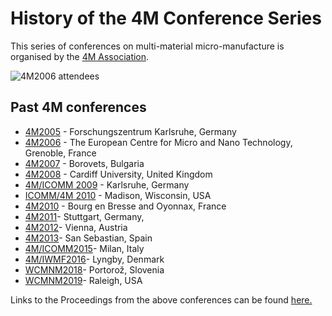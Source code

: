 # History of the 4M Conference Series 

This series of conferences on multi-material micro-manufacture is organised by the [4M Association](/4m-association/node/1). 


![4M2006 attendees](/4m-association/assets/images/060920_092cropped_edit.jpg)


## Past 4M conferences

 * [4M2005](http://www.4m-net.org/4M_Conference "4M2005 Conference") - Forschungszentrum Karlsruhe, Germany  
 * [4M2006](http://www.4m-net.org/Conference/4M2006 "4M2006 Conference") - The European Centre for Micro and Nano Technology, Grenoble, France  
 * [4M2007](http://www.4m-net.org/Conference/4M2007 "4M2007 Conference") - Borovets, Bulgaria  
 * [4M2008](http://www.4m-net.org/Conference/4M2008 "4M2008 Conference") - Cardiff University, United Kingdom
 * [4M/ICOMM 2009](/4m-association/conference/2009/index.html) - Karlsruhe, Germany
 * [ICOMM/4M 2010](http://www.conferencing.uwex.edu/conferences/ICOMM10) - Madison, Wisconsin, USA  
 * [4M2010](/4m-association/conference/2010.html) - Bourg en Bresse and Oyonnax, France   
 * [4M2011](/4m-association/conference/2011/index.html)- Stuttgart, Germany,  
 * [4M2012](/4m-association/conference/2012/index.html)- Vienna, Austria  
 * [4M2013](/4m-association/conference/2013.html)- San Sebastian, Spain
 * [4M/ICOMM2015](/4m-association/conference/2015.html)- Milan, Italy 
 * [4M/IWMF2016](/4m-association/conference/2016.html)- Lyngby, Denmark
 * [WCMNM2018](/4m-association/conference/2018.html)- Portorož, Slovenia
 * [WCMNM2019](/4m-association/content/WCMNM-2019.html)- Raleigh, USA


Links to the Proceedings from the above conferences can be found [here.](/4m-association/content/4M-conference-series.html)